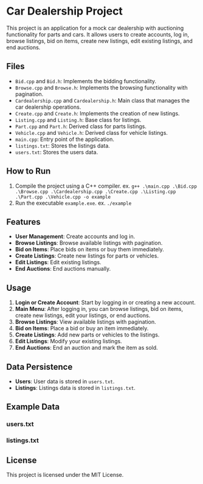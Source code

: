 # Car Dealership Project

This project is an application for a mock car dealership with auctioning functionality for parts and cars. It allows users to create accounts, log in, browse listings, bid on items, create new listings, edit existing listings, and end auctions. 

## Files

- `Bid.cpp` and `Bid.h`: Implements the bidding functionality.
- `Browse.cpp` and `Browse.h`: Implements the browsing functionality with pagination.
- `Cardealership.cpp` and `Cardealership.h`: Main class that manages the car dealership operations.
- `Create.cpp` and `Create.h`: Implements the creation of new listings.
- `Listing.cpp` and `Listing.h`: Base class for listings.
- `Part.cpp` and `Part.h`: Derived class for parts listings.
- `Vehicle.cpp` and `Vehicle.h`: Derived class for vehicle listings.
- `main.cpp`: Entry point of the application.
- `listings.txt`: Stores the listings data.
- `users.txt`: Stores the users data.

## How to Run

1. Compile the project using a C++ compiler.
       ex. `g++ .\main.cpp .\Bid.cpp .\Browse.cpp .\Cardealership.cpp .\Create.cpp .\Listing.cpp .\Part.cpp .\Vehicle.cpp -o example`
3. Run the executable `example.exe`.
       ex. `./example`

## Features

- **User Management**: Create accounts and log in.
- **Browse Listings**: Browse available listings with pagination.
- **Bid on Items**: Place bids on items or buy them immediately.
- **Create Listings**: Create new listings for parts or vehicles.
- **Edit Listings**: Edit existing listings.
- **End Auctions**: End auctions manually.

## Usage

1. **Login or Create Account**: Start by logging in or creating a new account.
2. **Main Menu**: After logging in, you can browse listings, bid on items, create new listings, edit your listings, or end auctions.
3. **Browse Listings**: View available listings with pagination.
4. **Bid on Items**: Place a bid or buy an item immediately.
5. **Create Listings**: Add new parts or vehicles to the listings.
6. **Edit Listings**: Modify your existing listings.
7. **End Auctions**: End an auction and mark the item as sold.

## Data Persistence

- **Users**: User data is stored in `users.txt`.
- **Listings**: Listings data is stored in `listings.txt`.

## Example Data

### users.txt

### listings.txt

## License

This project is licensed under the MIT License.



